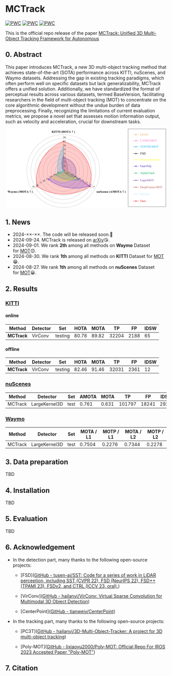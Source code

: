 # MCTrack
[![PWC](https://img.shields.io/endpoint.svg?url=https://paperswithcode.com/badge/mctrack-a-unified-3d-multi-object-tracking/multiple-object-tracking-on-kitti-tracking)](https://paperswithcode.com/sota/multiple-object-tracking-on-kitti-tracking?p=mctrack-a-unified-3d-multi-object-tracking)
[![PWC](https://img.shields.io/endpoint.svg?url=https://paperswithcode.com/badge/mctrack-a-unified-3d-multi-object-tracking/3d-multi-object-tracking-on-nuscenes)](https://paperswithcode.com/sota/3d-multi-object-tracking-on-nuscenes?p=mctrack-a-unified-3d-multi-object-tracking)
[![PWC](https://img.shields.io/endpoint.svg?url=https://paperswithcode.com/badge/mctrack-a-unified-3d-multi-object-tracking/3d-multi-object-tracking-on-waymo-open)](https://paperswithcode.com/sota/3d-multi-object-tracking-on-waymo-open?p=mctrack-a-unified-3d-multi-object-tracking)

This is the official repo release of the paper [MCTrack: Unified 3D Multi-Object Tracking Framework for Autonomous](https://arxiv.org/abs/2409.16149)

## 0. Abstract

This paper introduces MCTrack, a new 3D multi-object tracking method that achieves state-of-the-art (SOTA) performance across KITTI, nuScenes, and Waymo datasets. Addressing the gap in existing tracking paradigms, which often perform well on specific datasets but lack generalizability, MCTrack offers a unified solution. Additionally, we have standardized the format of perceptual results across various datasets, termed BaseVersion, facilitating researchers in the field of multi-object tracking (MOT) to concentrate on the core algorithmic development without the undue burden of data preprocessing. Finally, recognizing the limitations of current evaluation metrics, we propose a novel set that assesses motion information output, such as velocity and acceleration, crucial for downstream tasks.
<p align="center"><img src="docs/Fig.1.jpg" width="500"/></p>

## 1. News

- 2024-××-××. The code will be released soon.🙌
- 2024-09-24. MCTrack is released on [arXiv](https://arxiv.org/)😘.
- 2024-09-01. We rank **2th** among all methods on **Waymo** Dataset for [MOT](http://www.cvlibs.net/datasets/kitti/eval_tracking.php)😊.
- 2024-08-30. We rank **1th** among all methods on **KITTI** Dataset for [MOT](http://www.cvlibs.net/datasets/kitti/eval_tracking.php)😁.
- 2024-08-27. We rank **1th** among all methods on **nuScenes** Dataset for [MOT](http://www.cvlibs.net/datasets/kitti/eval_tracking.php)😀.
  

## 2. Results

### [KITTI]()

#### online

| **Method** | **Detector** | **Set** | **HOTA** | **MOTA** | **TP** | **FP** | **IDSW** |
| --- | --- | --- | --- | --- | --- | --- | --- |
| **MCTrack** | VirConv | testing | 80.78 | 89.82 | 32204 | 2188 | 65  |

#### offline

| **Method** | **Detector** | **Set** | **HOTA** | **MOTA** | **TP** | **FP** | **IDSW** |
| --- | --- | --- | --- | --- | --- | --- | --- |
| **MCTrack** | VirConv | testing | 82.46 | 91.46 | 32031 | 2361 | 12  |

### [nuScenes]()

| Method | Detector | Set | AMOTA | MOTA | TP  | FP  | IDS |
| --- | --- | --- | --- | --- | --- | --- | --- |
| MCTrack | LargeKernel3D | test | 0.761 | 0.631 | 101797 | 18241 | 292 |

### [Waymo]()

| Method | Detector | Set | MOTA / L1 | MOTP / L1 | MOTA / L2 | MOTP / L2 |
| --- | --- | --- | --- | --- | --- | --- |
| MCTrack | LargeKernel3D | test | 0.7504 | 0.2276 | 0.7344 | 0.2278 |

## 3. Data preparation

TBD

## 4. Installation

TBD

## 5. Evaluation
TBD

## 6. Acknowledgement

- In the detection part, many thanks to the following open-source projects:
  
  - [FSD]([GitHub - tusen-ai/SST: Code for a series of work in LiDAR perception, including SST (CVPR 22), FSD (NeurIPS 22), FSD++ (TPAMI 23), FSDv2, and CTRL (ICCV 23, oral).](https://github.com/tusen-ai/SST?tab=readme-ov-file))
    
  - [VirConv]([GitHub - hailanyi/VirConv: Virtual Sparse Convolution for Multimodal 3D Object Detection](https://github.com/hailanyi/VirConv))
    
  - [CenterPoint]([GitHub - tianweiy/CenterPoint](https://github.com/tianweiy/CenterPoint))
    
- In the tracking part, many thanks to the following open-source projects:
  
  - [PC3T]([GitHub - hailanyi/3D-Multi-Object-Tracker: A project for 3D multi-object tracking](https://github.com/hailanyi/3D-Multi-Object-Tracker))
    
  - [Poly-MOT]([GitHub - lixiaoyu2000/Poly-MOT: Official Repo For IROS 2023 Accepted Paper &quot;Poly-MOT&quot;](https://github.com/lixiaoyu2000/Poly-MOT))
    

## 7. Citation
